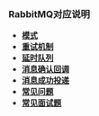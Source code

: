 ### RabbitMQ对应说明

* **[模式](model.md)**
* **[重试机制](retry.md)**
* **[延时队列](delayed.md)**
* **[消息确认回调](callback.md)**
* **[消息成功投递](消息成功投递.md)**
* **[常见问题](常见问题.md)**
* **[常见面试题](常见面试题总结.md)**
